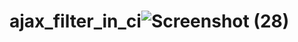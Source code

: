 # ajax_filter_in_ci![Screenshot (28)](https://user-images.githubusercontent.com/121170302/215059409-3509800c-8887-4ce9-9255-b2cc2f856029.png)
